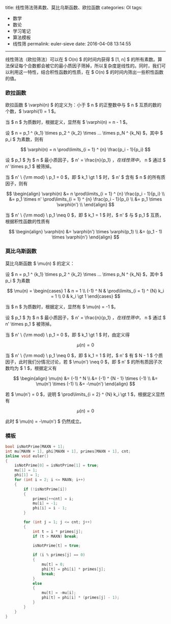 title: 线性筛法筛素数、莫比乌斯函数、欧拉函数
categories: OI
tags: 
  - 数学
  - 数论
  - 学习笔记
  - 算法模板
  - 线性筛
permalink: euler-sieve
date: 2016-04-08 13:14:55
---

线性筛法（欧拉筛法）可以在 $ O(n) $ 的时间内获得 $ [1, n] $ 的所有素数。算法保证每个合数都会被它的最小质因子筛掉，所以复杂度是线性的。同时，我们可以利用这一特性，结合积性函数的性质，在 $ O(n) $ 的时间内筛出一些积性函数的值。

<!-- more -->

### 欧拉函数
欧拉函数 $ \varphi(n) $ 的定义为：小于 $ n $ 的正整数中与 $ n $ 互质的数的个数，$ \varphi(1) = 1 $。

当 $ n $ 为质数时，根据定义，显然有 $ \varphi(n) = n - 1 $。

设 $ n = p_1 ^ {k_1} \times p_2 ^ {k_2} \times … \times p_N ^ {k_N} $，其中 $ p_i $ 为素数，则有

$$ \varphi(n) = n \prod\limits_{i = 1} ^ {n} \frac{p_i - 1}{p_i} $$

设 $ p_1 $ 为 $ n $ 最小质因子，$ n' = \frac{n}{p_1} $，在线性筛中，$ n $ 通过 $ n' \times p_1 $ 被筛掉。

当 $ n' \ {\rm mod} \ p_1 = 0 $，即 $ k_1 \gt 1 $ 时，$ n' $ 含有 $ n $ 的所有质因子，则有

$$
\begin{align}
\varphi(n) &= n \prod\limits_{i = 1} ^ {n} \frac{p_i - 1}{p_i} \\
&= p_1 \times n' \prod\limits_{i = 1} ^ {n} \frac{p_i - 1}{p_i} \\
&= p_1 \times \varphi(n') \\
\end{align}
$$

当 $ n' \ {\rm mod} \ p_1 \neq 0 $，即 $ k_1 = 1 $ 时，$ n' $ 与 $ p_1 $ 互质，根据积性函数的性质有

$$
\begin{align}
\varphi(n) &= \varphi(n') \times \varphi(p_1) \\
&= (p_1 - 1) \times \varphi(n')
\end{align}
$$

### 莫比乌斯函数
莫比乌斯函数 $ \mu(n) $ 的定义：

设 $ n = p_1 ^ {k_1} \times p_2 ^ {k_2} \times … \times p_N ^ {k_N} $，其中 $ p_i $ 为素数

$$
\mu(n) = 
\begin{cases}
1 & n = 1 \\
(-1) ^ N & \prod\limits_{i = 1} ^ {N} k_i = 1 \\
0 & k_i \gt 1
\end{cases}
$$

当 $ n $ 为质数时，根据定义，显然有 $ \mu(n) = -1 $。

设 $ p_1 $ 为 $ n $ 最小质因子，$ n' = \frac{n}{p_1} $，在线性筛中，$ n $ 通过 $ n' \times p_1 $ 被筛掉。

当 $ n' \ {\rm mod} \ p_1 = 0 $，即 $ k_1 \gt 1 $ 时，由定义得

$$ \mu(n) = 0 $$

当 $ n' \ {\rm mod} \ p_1 \neq 0 $，即 $ k_1 = 1 $ 时，$ n' $ 有 $ N - 1 $ 个质因子，此时我们分情况讨论，若 $ \mu(n') \neq 0 $，即 $ n' $ 的所有质因子次数均为 $ 1 $，根据定义有

$$
\begin{align}
\mu(n) &= (-1) ^ N \\
&= (-1) ^ {N - 1} \times (-1) \\
&= \mu(n') \times (-1) \\
&= -\mu(n')
\end{align}
$$

若 $ \mu(n') = 0 $，说明 $ \prod\limits_{i = 2} ^ {N} k_i \gt 1 $，根据定义显然有

$$ \mu(n) = 0 $$

此时 $ \mu(n) = -\mu(n') $ 仍然成立。


### 模板
```c++
bool isNotPrime[MAXN + 1];
int mu[MAXN + 1], phi[MAXN + 1], primes[MAXN + 1], cnt;
inline void euler()
{
	isNotPrime[0] = isNotPrime[1] = true;
	mu[1] = 1;
	phi[1] = 1;
	for (int i = 2; i <= MAXN; i++)
	{
		if (!isNotPrime[i])
		{
			primes[++cnt] = i;
			mu[i] = -1;
			phi[i] = i - 1;
		}

		for (int j = 1; j <= cnt; j++)
		{
			int t = i * primes[j];
			if (t > MAXN) break;
			
			isNotPrime[t] = true;

			if (i % primes[j] == 0)
			{
				mu[t] = 0;
				phi[t] = phi[i] * primes[j];
				break;
			}
			else
			{
				mu[t] = -mu[i];
				phi[t] = phi[i] * (primes[j] - 1);
			}
		}
	}
}
```

